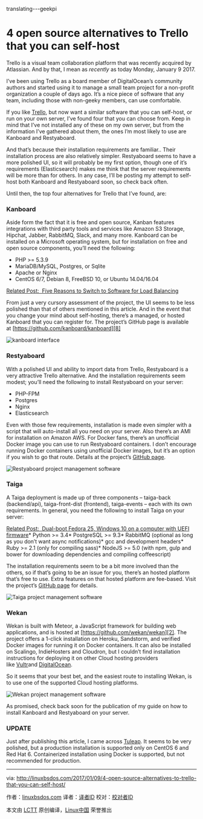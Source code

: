 translating---geekpi

4 open source alternatives to Trello that you can self-host
============================================================

Trello is a visual team collaboration platform that was recently acquired by Atlassian. And by that, I mean as _recently_ as today Monday, January 9 2017.

I’ve been using Trello as a board member of DigitalOcean’s community authors and started using it to manage a small team project for a non-profit organization a couple of days ago. It’s a nice piece of software that any team, including those with non-geeky members, can use comfortable.

If you like [Trello][6], but now want a similar software that you can self-host, or run on your own server, I’ve found four that you can choose from. Keep in mind that I’ve not installed any of these on my own server, but from the information I’ve gathered about them, the ones I’m most likely to use are Kanboard and Restyaboard.

And that’s because their installation requirements are familiar.. Their installation process are also relatively simpler. Restyaboard seems to have a more polished UI, so it will probably be my first option, though one of it’s requirements (Elasticsearch) makes me think that the server requirements will be more than for others. In any case, I’ll be posting my attempt to self-host both Kanboard and Restyaboard soon, so check back often.

Until then, the top four alternatives for Trello that I’ve found, are:

### Kanboard

Aside form the fact that it is free and open source, Kanban features integrations with third party tools and services like Amazon S3 Storage, Hipchat, Jabber, RabbitMQ, Slack, and many more. Kanboard can be installed on a Microsoft operating system, but for installation on free and open source components, you’ll need the following:

*   PHP >= 5.3.9
*   MariaDB/MySQL, Postgres, or Sqlite
*   Apache or Nginx
*   CentOS 6/7, Debian 8, FreeBSD 10, or Ubuntu 14.04/16.04

[Related Post:  Five Reasons to Switch to Software for Load Balancing][7]

From just a very cursory assessment of the project, the UI seems to be less polished than that of others mentioned in this article. And in the event that you change your mind about self-hosting, there’s a managed, or hosted Kanboard that you can register for. The project’s GitHub page is available at [https://github.com/kanboard/kanboard][8]

 ![kanboard interface](http://linuxbsdos.com/wp-content/uploads/2017/01/kanboard-700x312.png "kanboard interface") 

### Restyaboard

With a polished UI and ability to import data from Trello, Restyaboard is a very attractive Trello alternative. And the installation requirements seem modest; you’ll need the following to install Restyaboard on your server:

*   PHP-FPM
*   Postgres
*   Nginx
*   Elasticsearch

Even with those few requirements, installation is made even simpler with a script that will auto-install all you need on your server. Also there’s an AMI for installation on Amazon AWS. For Docker fans, there’s an unofficial Docker image you can use to run Restyaboard containers. I don’t encourage running Docker containers using unofficial Docker images, but it’s an option if you wish to go that route. Details at the project’s [GitHub page][9].

 ![Restyaboard project management software](http://linuxbsdos.com/wp-content/uploads/2017/01/restyaboard-646x460.png "Restyaboard project management software") 

### Taiga

A Taiga deployment is made up of three components – taiga-back (backend/api), taiga-front-dist (frontend), taiga-events – each with its own requirements. In general, you need the following to install Taiga on your server:

[Related Post:  Dual-boot Fedora 25, Windows 10 on a computer with UEFI firmware][10]*   Python >= 3.4*   PostgreSQL >= 9.3*   RabbitMQ (optional as long as you don’t want async notifications)*   gcc and development headers*   Ruby >= 2.1 (only for compiling sass)*   NodeJS >= 5.0 (with npm, gulp and bower for downloading dependencies and compiling coffeescript)

The installation requirements seem to be a bit more involved than the others, so if that’s going to be an issue for you, there’s an hosted platform that’s free to use. Extra features on that hosted platform are fee-based. Visit the project’s [GitHub page][1] for details.

 ![Taiga project management software](http://linuxbsdos.com/wp-content/uploads/2017/01/Taiga-700x440.jpg "Taiga project management software") 

### Wekan

Wekan is built with Meteor, a JavaScript framework for building web applications, and is hosted at [https://github.com/wekan/wekan][2]. The project offers a 1-click installation on Heroku, Sandstorm, and verified Docker images for running it on Docker containers. It can also be installed on Scalingo, IndieHosters and Cloudron, but I couldn’t find installation instructions for deploying it on other Cloud hosting providers like [Vultr][3]and [DigitalOcean][4].

So it seems that your best bet, and the easiest route to installing Wekan, is to use one of the supported Cloud hosting platforms.

 ![Wekan project management software](http://linuxbsdos.com/wp-content/uploads/2017/01/Wekan-700x363.jpeg "Wekan project management software") 

As promised, check back soon for the publication of my guide on how to install Kanboard and Restyaboard on your server.

### UPDATE

Just after publishing this article, I came across [Tuleap][5]. It seems to be very polished, but a production installation is supported only on CentOS 6 and Red Hat 6\. Containerized installation using Docker is supported, but not recommended for production.

--------------------------------------------------------------------------------

via: http://linuxbsdos.com/2017/01/09/4-open-source-alternatives-to-trello-that-you-can-self-host/

作者：[linuxbsdos.com][a]
译者：[译者ID](https://github.com/译者ID)
校对：[校对者ID](https://github.com/校对者ID)

本文由 [LCTT](https://github.com/LCTT/TranslateProject) 原创编译，[Linux中国](https://linux.cn/) 荣誉推出

[a]:http://linuxbsdos.com
[1]:https://github.com/taigaio/
[2]:https://github.com/wekan/wekan
[3]:http://www.vultr.com/?ref=6827794
[4]:https://www.digitalocean.com/?refcode=900fe177d075
[5]:https://www.tuleap.org/
[6]:https://trello.com/
[7]:http://linuxbsdos.com/2016/07/11/five-reasons-to-switch-to-software-for-load-balancing/
[8]:https://github.com/kanboard/kanboard
[9]:https://github.com/RestyaPlatform/board
[10]:http://linuxbsdos.com/2016/12/01/dual-boot-fedora-25-windows-10-on-a-computer-with-uefi-firmware/
